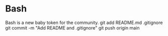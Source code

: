 # Bash
Bash is a new baby token for the community. 
git add README.md .gitignore
git commit -m "Add README and .gitignore"
git push origin main
